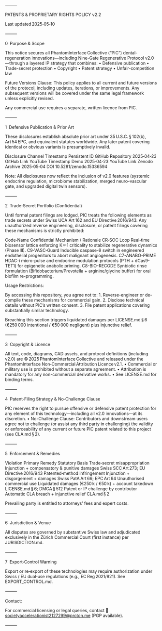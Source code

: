 
⸻

PATENTS & PROPRIETARY RIGHTS POLICY v2.2

Last updated 2025‑05‑10

⸻

0 Purpose & Scope

This notice secures all PhantomInterface Collective (“PIC”) dental-regeneration innovations—including Nine-Gate Regenerative Protocol v2.0—through a layered IP strategy that combines:
	•	Defensive publication
	•	Trade-secret protection
	•	Copyright
	•	Patent strategy
	•	Unfair-competition law

Future Versions Clause:
This policy applies to all current and future versions of the protocol, including updates, iterations, or improvements. Any subsequent versions will be covered under the same legal framework unless explicitly revised.

Any commercial use requires a separate, written licence from PIC.

⸻

1 Defensive Publication & Prior Art

These disclosures establish absolute prior art under 35 U.S.C. § 102(b), Art 54 EPC, and equivalent statutes worldwide. Any later patent covering identical or obvious variants is presumptively invalid.

Disclosure Channel	Timestamp	Persistent ID
GitHub Repository	2025‑04‑23	GitHub Link
YouTube Timestamp Demo	2025‑04‑23	YouTube Link
Zenodo Archive	2025‑05‑04	DOI 10.5281/zenodo.15336594

Note: All disclosures now reflect the inclusion of v2.0 features (systemic endocrine regulation, microbiome stabilization, merged neuro-vascular gate, and upgraded digital twin sensors).

⸻

2 Trade‑Secret Portfolio (Confidential)

Until formal patent filings are lodged, PIC treats the following elements as trade secrets under Swiss UCA Art 162 and EU Directive 2016/943. Any unauthorized reverse engineering, disclosure, or patent filings covering these mechanisms is strictly prohibited:

Code‑Name	Confidential Mechanism / Rationale
CR‑SOC Loop	Real‑time biosensor lattice enforcing K ≈ 1 criticality to stabilize regenerative dynamics (Phase III).
C9‑VASC‑Guard	Inducible caspase-9 switch in engineered endothelial progenitors to abort malignant angiogenesis.
C7-ANABO-PRIME	HDAC-i micro-pulse and endocrine modulation protocols (PTH + dCas9-TET1) for epigenetic anabolic priming.
C8-BIO-RECODE	Synbiotic rinse formulation (Bifidobacterium/Prevotella + arginine/glycine buffer) for oral biofilm re-programming.

Usage Restrictions:

By accessing this repository, you agree not to:
	1.	Reverse-engineer or de-compile these mechanisms for commercial gain.
	2.	Disclose technical details without PIC’s written consent.
	3.	File patent applications covering substantially similar technology.

Breaching this section triggers liquidated damages per LICENSE.md § 6 (€250 000 intentional / €50 000 negligent) plus injunctive relief.

⸻

3 Copyright & Licence

All text, code, diagrams, CAD assets, and protocol definitions (including v2.0) are © 2025 PhantomInterface Collective and released under the PhantomInterface Non‑Commercial Attribution Licence v2.1.
	•	Commercial or military use is prohibited without a separate agreement.
	•	Attribution is mandatory for any non-commercial derivative works.
	•	See LICENSE.md for binding terms.

⸻

4 Patent‑Filing Strategy & No‑Challenge Clause

PIC reserves the right to pursue offensive or defensive patent protection for any element of this technology—including all v2.0 innovations—at its discretion.
	•	No-Challenge Clause:
Contributors and downstream users agree not to challenge (or assist any third party in challenging) the validity or enforceability of any current or future PIC patent related to this project (see CLA.md § 2).

⸻

5 Enforcement & Remedies

Violation	Primary Remedy	Statutory Basis
Trade‑secret misappropriation	Injunction + compensatory & punitive damages	Swiss SCC Art 273; EU Directive 2016/943
Patented‑method infringement	Injunction + disgorgement + damages	Swiss PatA Art 66; EPC Art 64
Unauthorised commercial use	Liquidated damages (€250 k / €50 k) + account takedown	LICENSE.md § 6; DMCA § 512
Patent or IP challenge by contributor	Automatic CLA breach + injunctive relief	CLA.md § 2

Prevailing party is entitled to attorneys’ fees and expert costs.

⸻

6 Jurisdiction & Venue

All disputes are governed by substantive Swiss law and adjudicated exclusively in the Zürich Commercial Court (first instance) per JURISDICTION.md.

⸻

7 Export‑Control Warning

Export or re‑export of these technologies may require authorization under Swiss / EU dual‑use regulations (e.g., EC Reg 2021/821). See EXPORT_CONTROL.md.

⸻

Contact:

For commercial licensing or legal queries, contact 📧 societyaccelerationist2127299@proton.me (PGP available).

⸻
